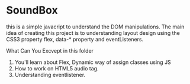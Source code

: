 # SoundBox
this is a simple javacript to understand the DOM manipulations. The main idea of creating this project is to understanding layout design using the CSS3 property flex, data-* property and eventListeners.

What Can You Excvept in this folder
1. You'll learn about Flex, Dynamic way of assign classes using JS
2. How to work on HTML5 audio tag.
3. Understanding eventlistener.

